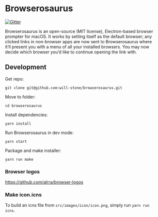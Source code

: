 # Browserosaurus

[![Gitter](https://img.shields.io/gitter/room/nwjs/nw.js.svg?style=for-the-badge)](https://gitter.im/Browserosaurus/Lobby?utm_source=share-link&utm_medium=link&utm_campaign=share-link)

Browserosaurus is an open-source (MIT license), Electron-based browser prompter for macOS. It works by setting itself as the default browser; any clicked links in non-browser apps are now sent to Browserosaurus where it’ll present you with a menu of all your installed browsers. You may now decide which browser you’d like to continue opening the link with.

## Development

Get repo:

```
git clone git@github.com:will-stone/browserosaurus.git
```

Move to folder:

```
cd browserosaurus
```

Install dependencies:

```
yarn install
```

Run Browserosaurus in dev mode:

```
yarn start
```

Package and make installer:

```
yarn run make
```

### Browser logos

https://github.com/alrra/browser-logos

### Make icon.icns

To build an icns file from `src/images/icon/icon.png`, simply run `yarn run icns`.
